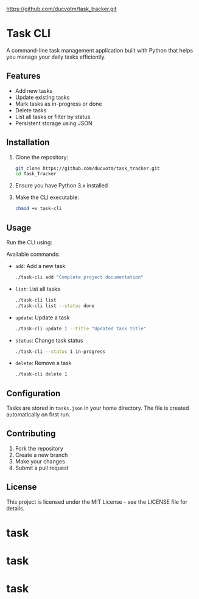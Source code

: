 https://github.com/ducvotm/task_tracker.git

# Task CLI

A command-line task management application built with Python that helps you manage your daily tasks efficiently.

## Features

- Add new tasks
- Update existing tasks
- Mark tasks as in-progress or done
- Delete tasks
- List all tasks or filter by status
- Persistent storage using JSON

## Installation

1. Clone the repository:
   ```bash
   git clone https://github.com/ducvotm/task_tracker.git
   cd Task_Tracker
   ```

2. Ensure you have Python 3.x installed
3. Make the CLI executable:
   ```bash
   chmod +x task-cli
   ```

## Usage

Run the CLI using:

Available commands:

- `add`: Add a new task
  ```bash
  ./task-cli add "Complete project documentation"
  ```

- `list`: List all tasks
  ```bash
  ./task-cli list
  ./task-cli list --status done
  ```

- `update`: Update a task
  ```bash
  ./task-cli update 1 --title "Updated task title"
  ```

- `status`: Change task status
  ```bash
  ./task-cli --status 1 in-progress
  ```

- `delete`: Remove a task
  ```bash
  ./task-cli delete 1
  ```

## Configuration

Tasks are stored in `tasks.json` in your home directory. The file is created automatically on first run.

## Contributing

1. Fork the repository
2. Create a new branch
3. Make your changes
4. Submit a pull request

## License

This project is licensed under the MIT License - see the LICENSE file for details.
# task
# task
# task
